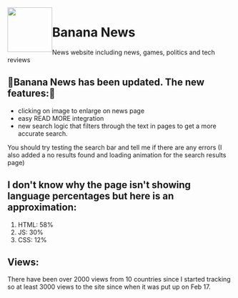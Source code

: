 <img src="https://banana-news.github.io/banana/images/logosvg.svg" height="100" width="100" style="float:left;">

# Banana News
News website including news, games, politics and tech reviews


## 🎉Banana News has been updated. The new features:🎉
- clicking on image to enlarge on news page
- easy READ MORE integration
- new search logic that filters through the text in pages to get a more accurate search.

You should try testing the search bar and tell me if there are any errors
(I also added a no results found and loading animation for the search results page)


## I don't know why the page isn't showing language percentages but here is an approximation:
1. HTML: 58%
2. JS: 30%
3. CSS: 12%

## Views:
There have been over 2000 views from 10 countries since I started tracking so at least 3000 views to the site since when it was put up on Feb 17.


